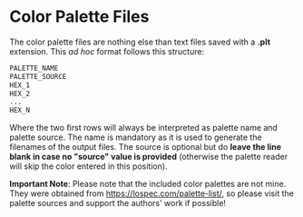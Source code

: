 # Color Palette Files

The color palette files are nothing else than text files saved with a **.plt** extension. This *ad hoc* format follows this structure:

```bash
PALETTE_NAME
PALETTE_SOURCE
HEX_1
HEX_2
...
HEX_N
```

Where the two first rows will always be interpreted as palette name and palette source. The name is mandatory as it is used to generate the filenames of the output files. The source is optional but do **leave the line blank in case no "source" value is provided** (otherwise the palette reader will skip the color entered in this position).

**Important Note**: Please note that the included color palettes are not mine. They were obtained from https://lospec.com/palette-list/, so please visit the palette sources and support the authors' work if possible!